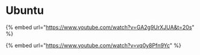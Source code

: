 # Ubuntu

{% embed url="https://www.youtube.com/watch?v=GA2g9UrXJUA&t=20s" %}

{% embed url="https://www.youtube.com/watch?v=vq0y8Pfn9Yc" %}



